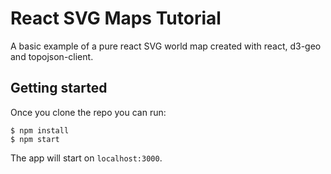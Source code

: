 # React SVG Maps Tutorial

A basic example of a pure react SVG world map created with react, d3-geo and topojson-client.

## Getting started

Once you clone the repo you can run:

```
$ npm install
$ npm start
```

The app will start on `localhost:3000`.
